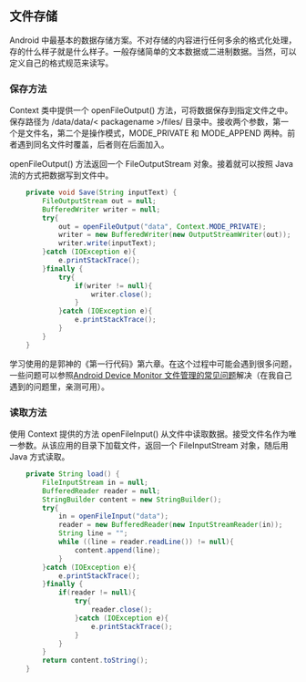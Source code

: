 ## 文件存储

Android 中最基本的数据存储方案。不对存储的内容进行任何多余的格式化处理，存的什么样子就是什么样子。一般存储简单的文本数据或二进制数据。当然，可以定义自己的格式规范来读写。

### 保存方法

Context 类中提供一个 openFileOutput() 方法，可将数据保存到指定文件之中。保存路径为 /data/data/< packagename >/files/ 目录中。接收两个参数，第一个是文件名，第二个是操作模式，MODE_PRIVATE 和 MODE_APPEND 两种。前者遇到同名文件时覆盖，后者则在后面加入。

openFileOutput() 方法返回一个 FileOutputStream 对象。接着就可以按照 Java 流的方式把数据写到文件中。

``` java
    private void Save(String inputText) {
        FileOutputStream out = null;
        BufferedWriter writer = null;
        try{
            out = openFileOutput("data", Context.MODE_PRIVATE);
            writer = new BufferedWriter(new OutputStreamWriter(out));
            writer.write(inputText);
        }catch (IOException e){
            e.printStackTrace();
        }finally {
            try{
                if(writer != null){
                    writer.close();
                }
            }catch (IOException e){
                e.printStackTrace();
            }
        }
    }
```

学习使用的是郭神的《第一行代码》第六章。在这个过程中可能会遇到很多问题，一些问题可以参照[Android Device Monitor 文件管理的常见问题](http://www.jianshu.com/p/d8a9a2918c61)解决（在我自己遇到的问题里，亲测可用）。

### 读取方法

使用 Context 提供的方法 openFileInput() 从文件中读取数据。接受文件名作为唯一参数。从该应用的目录下加载文件，返回一个 FileInputStream 对象，随后用 Java 方式读取。

``` java
    private String load() {
        FileInputStream in = null;
        BufferedReader reader = null;
        StringBuilder content = new StringBuilder();
        try{
            in = openFileInput("data");
            reader = new BufferedReader(new InputStreamReader(in));
            String line = "";
            while ((line = reader.readLine()) != null){
                content.append(line);
            }
        }catch (IOException e){
            e.printStackTrace();
        }finally {
            if(reader != null){
                try{
                    reader.close();
                }catch (IOException e){
                    e.printStackTrace();
                }
            }
        }
        return content.toString();
    }
```

